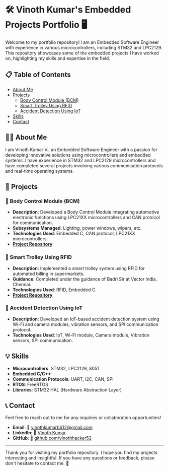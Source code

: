 # 🛠️ Vinoth Kumar's Embedded Projects Portfolio 🖥️
Welcome to my portfolio repository! I am an Embedded Software Engineer with experience in various microcontrollers, including STM32 and LPC2129. This repository showcases some of the embedded projects I have worked on, highlighting my skills and expertise in the field.

## 📋 Table of Contents
- [About Me](#about-me)
- [Projects](#projects)
  - [Body Control Module (BCM)](#body-control-module-bcm)
  - [Smart Trolley Using RFID](#smart-trolley-using-rfid)
  - [Accident Detection Using IoT](#accident-detection-using-iot)
- [Skills](#skills)
- [Contact](#contact)

## 👨‍💻 About Me
I am Vinoth Kumar V., an Embedded Software Engineer with a passion for developing innovative solutions using microcontrollers and embedded systems. I have experience in STM32 and LPC2129 microcontrollers and have completed several projects involving various communication protocols and real-time operating systems.

## 🚀 Projects

### 🚗 Body Control Module (BCM)
- **Description**: Developed a Body Control Module integrating automotive electronic functions using LPC21XX microcontrollers and CAN protocol for communication.
- **Subsystems Managed**: Lighting, power windows, wipers, etc.
- **Technologies Used**: Embedded C, CAN protocol, LPC21XX microcontrollers.
- **[Project Repository](https://github.com/vinothhacker52/Embedded_Projects/tree/main/Embedded%20Projects/CAN)**

### 🛒 Smart Trolley Using RFID
- **Description**: Implemented a smart trolley system using RFID for automated billing in supermarkets.
- **Guidance**: Completed under the guidance of Badri Sir at Vector India, Chennai.
- **Technologies Used**: RFID, Embedded C.
- **[Project Repository](https://github.com/vinothhacker52/Embedded_Projects/tree/main/Embedded%20Projects/SMART%20TROLLEY%20USING%20RFID)**

### 🚨 Accident Detection Using IoT
- **Description**: Developed an IoT-based accident detection system using Wi-Fi and camera modules, vibration sensors, and SPI communication protocol.
- **Technologies Used**: IoT, Wi-Fi module, Camera module, Vibration sensors, SPI communication.

## 💡 Skills
- **Microcontrollers**: STM32, LPC2129, 8051
- **Embedded C/C++**
- **Communication Protocols**: UART, I2C, CAN, SPI
- **RTOS**: FreeRTOS
- **Libraries**: STM32 HAL (Hardware Abstraction Layer)

## 📞 Contact
Feel free to reach out to me for any inquiries or collaboration opportunities!
- **Email**: 📧 vinothkumarb612@gmail.com
- **LinkedIn**: 🔗 [Vinoth Kumar](https://www.linkedin.com/in/vinoth-kumar-3539551b7)
- **GitHub**: 🐙 [github.com/vinothhacker52](https://github.com/vinothhacker52)

---

Thank you for visiting my portfolio repository. I hope you find my projects interesting and insightful. If you have any questions or feedback, please don't hesitate to contact me. 👋
